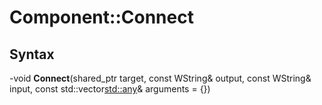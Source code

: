 # Component::Connect

## Syntax

-void **Connect**(shared_ptr<Component> target, const WString& output, const WString& input, const std::vector<std::any>& arguments = {})
